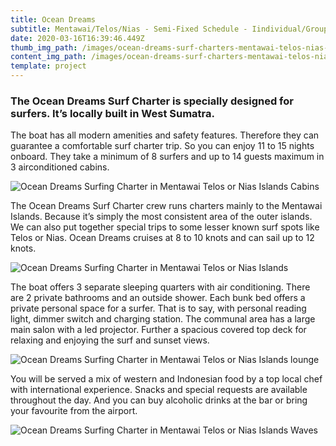 ```yaml
---
title: Ocean Dreams
subtitle: Mentawai/Telos/Nias - Semi-Fixed Schedule - Iindividual/Group
date: 2020-03-16T16:39:46.449Z
thumb_img_path: /images/ocean-dreams-surf-charters-mentawai-telos-nias-islands-decks.jpg
content_img_path: /images/ocean-dreams-surf-charters-mentawai-telos-nias-islands-decks.jpg
template: project
---
```

### The Ocean Dreams Surf Charter is specially designed for surfers. It’s locally built in West Sumatra.

The boat has all modern amenities and safety features. Therefore they can guarantee a comfortable surf charter trip. So you can enjoy 11 to 15 nights onboard. They take a minimum of 8 surfers and up to 14 guests maximum in 3 airconditioned cabins.

![Ocean Dreams Surfing Charter in Mentawai Telos or Nias Islands Cabins](/images/ocean-dreams-surf-charters-mentawai-telos-nias-islands-cabins.jpg "Ocean Dreams Surfing Charter in Mentawai Telos or Nias Islands Cabins")

The Ocean Dreams Surf Charter crew runs charters mainly to the Mentawai Islands. Because it’s simply the most consistent area of the outer islands. We can also put together special trips to some lesser known surf spots like Telos or Nias. Ocean Dreams cruises at 8 to 10 knots and can sail up to 12 knots.

![Ocean Dreams Surfing Charter in Mentawai Telos or Nias Islands](/images/ocean-dreams-surf-charters-mentawai-telos-nias-islands-lounge.jpg "Ocean Dreams Surfing Charter in Mentawai Telos or Nias Islands")

The boat offers 3 separate sleeping quarters with air conditioning. There are 2 private bathrooms and an outside shower. Each bunk bed offers a private personal space for a surfer. That is to say, with personal reading light, dimmer switch and charging station. The communal area has a large main salon with a led projector. Further a spacious covered top deck for relaxing and enjoying the surf and sunset views.

![Ocean Dreams Surfing Charter in Mentawai Telos or Nias Islands lounge](/images/ocean-dreams-surf-charters-mentawai-telos-nias-islands-sushi.jpg "Ocean Dreams Surfing Charter in Mentawai Telos or Nias Islands lounge")

You will be served a mix of western and Indonesian food by a top local chef with international experience. Snacks and special requests are available throughout the day. And you can buy alcoholic drinks at the bar or bring your favourite from the airport.

![Ocean Dreams Surfing Charter in Mentawai Telos or Nias Islands Waves](/images/ocean-dreams-surf-charters-mentawai-telos-nias-islands-wave.jpg "Ocean Dreams Surfing Charter in Mentawai Telos or Nias Islands Waves")